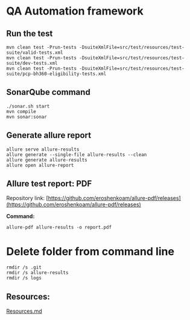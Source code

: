 # QA Automation framework

## Run the test
```shell
mvn clean test -Prun-tests -DsuiteXmlFile=src/test/resources/test-suite/valid-tests.xml
mvn clean test -Prun-tests -DsuiteXmlFile=src/test/resources/test-suite/dev-tests.xml
mvn clean test -Prun-tests -DsuiteXmlFile=src/test/resources/test-suite/pcp-bh360-eligibility-tests.xml
```

## SonarQube command
```shell
./sonar.sh start
mvn compile
mvn sonar:sonar
```

## Generate allure report
```
allure serve allure-results
allure generate --single-file allure-results --clean
allure generate allure-results
allure open allure-report
```
## Allure test report: PDF
Repository link: [https://github.com/eroshenkoam/allure-pdf/releases](https://github.com/eroshenkoam/allure-pdf/releases)

**Command:**
```shell
allure-pdf allure-results -o report.pdf
```

# Delete folder from command line
```
rmdir /s .git
rmdir /s allure-results
rmdir /s logs
```

## Resources:
[Resources.md](/docs/Resources.md)


